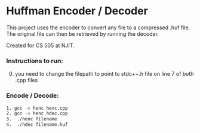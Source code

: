 # Huffman Encoder / Decoder
This project uses the encoder to convert any file to a compressed .huf file. The original file can then be retrieved by running the decoder.

Created for CS 505 at NJIT.

### Instructions to run:
0.  you need to change the filepath to point to stdc++.h file on line 7 of both .cpp files
### Encode / Decode:
```sh
1. gcc -o henc henc.cpp
2. gcc -o henc hdec.cpp
3.  ./henc filename
4.  ./hdec filename.huf
```
